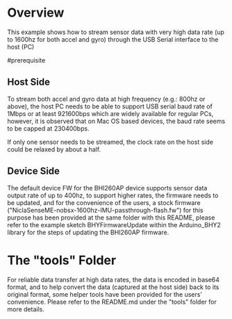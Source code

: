 # Overview
This example shows how to stream sensor data with very high data rate (up to 1600hz for both accel and gyro) through the USB Serial interface to the host (PC)

#prerequisite
## Host Side
To stream both accel and gyro data at high frequency (e.g.: 800hz or above),
the host PC needs to be able to support USB serial baud rate of 1Mbps or at least 921600bps which are widely available for regular PCs,
however, it is observed that on Mac OS based devices, the baud rate seems to be capped at 230400bps.

If only one sensor needs to be streamed, the clock rate on the host side could be relaxed by about a half.

## Device Side
The default device FW for the BHI260AP device supports sensor data output rate of up to 400hz, to support higher rates, the firmware needs to be updated,
and for the convenience of the users, a stock firmware ("NiclaSenseME-nobsx-1600hz-IMU-passthrough-flash.fw") for this purpose has been provided at the same 
folder with this README, please refer to the example sketch BHYFirmwareUpdate within the Arduino_BHY2 library for the steps of updating the BHI260AP firmware.

# The "tools" Folder
For reliable data transfer at high data rates, the data is encoded in base64 format, and to help convert the data (captured at the host side) back to its original format, some helper tools have been provided for the users' convenience.
Please refer to the README.md under the "tools" folder for more details.
